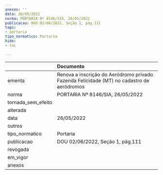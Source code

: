 ```yaml
---
anexos: ''
data: 26/05/2022
norma: PORTARIA Nº 8146/SIA, 26/05/2022
publicacao: DOU 02/06/2022, Seção 1, pág.111
tags:
- portaria
tipo_normatico: Portaria
hide: 
- toc 
 
---
```


|                    | Documento                                                                                 |
|:-------------------|:------------------------------------------------------------------------------------------|
| ementa             | Renova a inscrição do Aeródromo privado Fazenda Felicidade (MT) no cadastro de aeródromos |
| norma              | PORTARIA Nº 8146/SIA, 26/05/2022                                                          |
| tornada_sem_efeito |                                                                                           |
| alterada           |                                                                                           |
| data               | 26/05/2022                                                                                |
| outros             |                                                                                           |
| tipo_normatico     | Portaria                                                                                  |
| publicacao         | DOU 02/06/2022, Seção 1, pág.111                                                          |
| revogada           |                                                                                           |
| em_vigor           |                                                                                           |
| anexos             |                                                                                           |